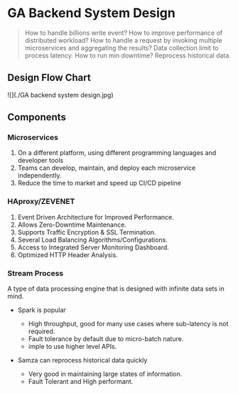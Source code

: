 # GA Backend System Design

> How to handle billions write event?
> How to improve performance of distributed workload?
> How to handle a request by invoking multiple microservices and aggregating the results?
> Data collection limit to process latency.
> How to run min downtime?
> Reprocess historical data.

## Design Flow Chart
![](./GA backend system design.jpg)

## Components
### Microservices
1. On a different platform, using different programming languages and developer tools
2. Teams can develop, maintain, and deploy each microservice independently.
3. Reduce the time to market and speed up CI/CD pipeline

### HAproxy/ZEVENET
1. Event Driven Architecture for Improved Performance.
2. Allows Zero-Downtime Maintenance. 
3. Supports Traffic Encryption & SSL Termination. 
4. Several Load Balancing Algorithms/Configurations. 
5. Access to Integrated Server Monitoring Dashboard. 
6. Optimized HTTP Header Analysis.

### Stream Process
A type of data processing engine that is designed with infinite data sets in mind. 

* Spark is popular 

   * High throughput, good for many use cases where sub-latency is not required.
   * Fault tolerance by default due to micro-batch nature.
   * imple to use higher level APIs.

* Samza can reprocess historical data quickly

   * Very good in maintaining large states of information.
   * Fault Tolerant and High performant.
